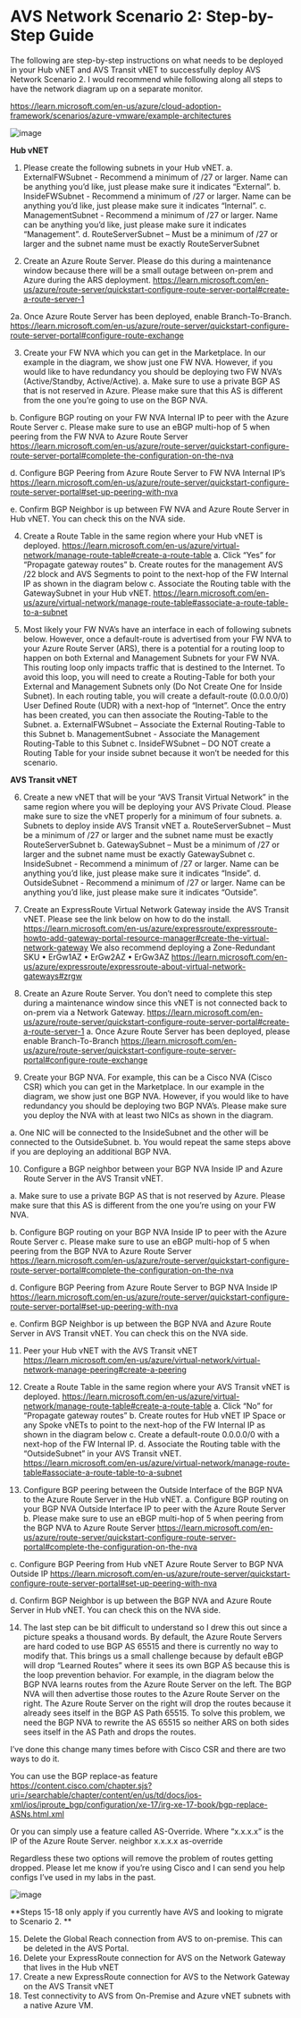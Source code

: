 # AVS Network Scenario 2: Step-by-Step Guide
The following are step-by-step instructions on what needs to be deployed in your Hub vNET and AVS Transit vNET to successfully deploy AVS Network Scenario 2. I would recommend while following along all steps to have the network diagram up on a separate monitor.

https://learn.microsoft.com/en-us/azure/cloud-adoption-framework/scenarios/azure-vmware/example-architectures

 ![image](https://user-images.githubusercontent.com/97964083/213535226-6701fe5d-cfab-4469-aa99-1093e39b790c.png)


**Hub vNET**

1.	Please create the following subnets in your Hub vNET. 
a.	ExternalFWSubnet - Recommend a minimum of /27 or larger. Name can be anything you’d like, just please make sure it indicates “External”.
b.	InsideFWSubnet - Recommend a minimum of /27 or larger. Name can be anything you’d like, just please make sure it indicates “Internal”.
c.	ManagementSubnet - Recommend a minimum of /27 or larger. Name can be anything you’d like, just please make sure it indicates “Management”.
d.	RouteServerSubnet – Must be a minimum of /27 or larger and the subnet name must be exactly RouteServerSubnet

2.	Create an Azure Route Server. Please do this during a maintenance window because there will be a small outage between on-prem and Azure during the ARS deployment. 
https://learn.microsoft.com/en-us/azure/route-server/quickstart-configure-route-server-portal#create-a-route-server-1

2a.	Once Azure Route Server has been deployed, enable Branch-To-Branch.
https://learn.microsoft.com/en-us/azure/route-server/quickstart-configure-route-server-portal#configure-route-exchange

3.	Create your FW NVA which you can get in the Marketplace. In our example in the diagram, we show just one FW NVA. However, if you would like to have redundancy you should be deploying two FW NVA’s (Active/Standby, Active/Active).
a.	Make sure to use a private BGP AS that is not reserved in Azure. Please make sure that this AS is different from the one you’re going to use on the BGP NVA.
 
b.	Configure BGP routing on your FW NVA Internal IP to peer with the Azure Route Server
c.	Please make sure to use an eBGP multi-hop of 5 when peering from the FW NVA to Azure Route Server
https://learn.microsoft.com/en-us/azure/route-server/quickstart-configure-route-server-portal#complete-the-configuration-on-the-nva

d.	Configure BGP Peering from Azure Route Server to FW NVA Internal IP’s
https://learn.microsoft.com/en-us/azure/route-server/quickstart-configure-route-server-portal#set-up-peering-with-nva

e.	Confirm BGP Neighbor is up between FW NVA and Azure Route Server in Hub vNET. You can check this on the NVA side. 

4.	Create a Route Table in the same region where your Hub vNET is deployed. 
https://learn.microsoft.com/en-us/azure/virtual-network/manage-route-table#create-a-route-table
a.	Click “Yes” for “Propagate gateway routes”
b.	Create routes for the management AVS /22 block and AVS Segments to point to the next-hop of the FW Internal IP as shown in the diagram below
c.	Associate the Routing table with the GatewaySubnet in your Hub vNET.
https://learn.microsoft.com/en-us/azure/virtual-network/manage-route-table#associate-a-route-table-to-a-subnet
 


5.	Most likely your FW NVA’s have an interface in each of following subnets below. However, once a default-route is advertised from your FW NVA to your Azure Route Server (ARS), there is a potential for a routing loop to happen on both External and Management Subnets for your FW NVA. This routing loop only impacts traffic that is destined to the Internet. To avoid this loop, you will need to create a Routing-Table for both your External and Management Subnets only (Do Not Create One for Inside Subnet). In each routing table, you will create a default-route (0.0.0.0/0) User Defined Route (UDR) with a next-hop of “Internet”. Once the entry has been created, you can then associate the Routing-Table to the Subnet.
a.	ExternalFWSubnet – Associate the External Routing-Table to this Subnet
b.	ManagementSubnet - Associate the Management Routing-Table to this Subnet
c.	InsideFWSubnet – DO NOT create a Routing Table for your inside subnet because it won’t be needed for this scenario. 






**AVS Transit vNET**

6.	Create a new vNET that will be your “AVS Transit Virtual Network” in the same region where you will be deploying your AVS Private Cloud. Please make sure to size the vNET properly for a minimum of four subnets. 
a.	Subnets to deploy inside AVS Transit vNET
a.	RouteServerSubnet – Must be a minimum of /27 or larger and the subnet name must be exactly RouteServerSubnet
b.	GatewaySubnet – Must be a minimum of /27 or larger and the subnet name must be exactly GatewaySubnet
c.	InsideSubnet - Recommend a minimum of /27 or larger. Name can be anything you’d like, just please make sure it indicates “Inside”.
d.	OutsideSubnet - Recommend a minimum of /27 or larger. Name can be anything you’d like, just please make sure it indicates “Outside”.

7.	Create an ExpressRoute Virtual Network Gateway inside the AVS Transit vNET. Please see the link below on how to do the install. 
https://learn.microsoft.com/en-us/azure/expressroute/expressroute-howto-add-gateway-portal-resource-manager#create-the-virtual-network-gateway
We also recommend deploying a Zone-Redundant SKU
•	ErGw1AZ
•	ErGw2AZ
•	ErGw3AZ
https://learn.microsoft.com/en-us/azure/expressroute/expressroute-about-virtual-network-gateways#zrgw

8.	Create an Azure Route Server. You don’t need to complete this step during a maintenance window since this vNET is not connected back to on-prem via a Network Gateway. 
https://learn.microsoft.com/en-us/azure/route-server/quickstart-configure-route-server-portal#create-a-route-server-1
a.	Once Azure Route Server has been deployed, please enable Branch-To-Branch
                             https://learn.microsoft.com/en-us/azure/route-server/quickstart-configure-route-server-portal#configure-route-exchange

9.	Create your BGP NVA. For example, this can be a Cisco NVA (Cisco CSR) which you can get in the Marketplace. In our example in the diagram, we show just one BGP NVA. However, if you would like to have redundancy you should be deploying two BGP NVA’s. Please make sure you deploy the NVA with at least two NICs as shown in the diagram.

a.	One NIC will be connected to the InsideSubnet and the other will be connected to the OutsideSubnet.
b.	You would repeat the same steps above if you are deploying an additional BGP NVA.

10.	Configure a BGP neighbor between your BGP NVA Inside IP and Azure Route Server in the AVS Transit vNET.

a.	Make sure to use a private BGP AS that is not reserved by Azure. Please make sure that this AS is different from the one you’re using on your FW NVA.
 
b.	Configure BGP routing on your BGP NVA Inside IP to peer with the Azure Route Server
c.	Please make sure to use an eBGP multi-hop of 5 when peering from the BGP NVA to Azure Route Server
https://learn.microsoft.com/en-us/azure/route-server/quickstart-configure-route-server-portal#complete-the-configuration-on-the-nva

d.	Configure BGP Peering from Azure Route Server to BGP NVA Inside IP
https://learn.microsoft.com/en-us/azure/route-server/quickstart-configure-route-server-portal#set-up-peering-with-nva

e.	Confirm BGP Neighbor is up between the BGP NVA and Azure Route Server in AVS Transit vNET. You can check this on the NVA side. 

11.	Peer your Hub vNET with the AVS Transit vNET
https://learn.microsoft.com/en-us/azure/virtual-network/virtual-network-manage-peering#create-a-peering

12.	Create a Route Table in the same region where your AVS Transit vNET is deployed. 
https://learn.microsoft.com/en-us/azure/virtual-network/manage-route-table#create-a-route-table
a.	Click “No” for “Propagate gateway routes”
b.	Create routes for Hub vNET IP Space or any Spoke vNETs to point to the next-hop of the FW Internal IP as shown in the diagram below
c.	Create a default-route 0.0.0.0/0 with a next-hop of the FW Internal IP.
d.	Associate the Routing table with the “OutsideSubnet” in your AVS Transit vNET.
https://learn.microsoft.com/en-us/azure/virtual-network/manage-route-table#associate-a-route-table-to-a-subnet
 

13.	Configure BGP peering between the Outside Interface of the BGP NVA to the Azure Route Server in the Hub vNET. 
a.	Configure BGP routing on your BGP NVA Outside Interface IP to peer with the Azure Route Server
b.	Please make sure to use an eBGP multi-hop of 5 when peering from the BGP NVA to Azure Route Server
https://learn.microsoft.com/en-us/azure/route-server/quickstart-configure-route-server-portal#complete-the-configuration-on-the-nva

c.	Configure BGP Peering from Hub vNET Azure Route Server to BGP NVA Outside IP
https://learn.microsoft.com/en-us/azure/route-server/quickstart-configure-route-server-portal#set-up-peering-with-nva

d.	Confirm BGP Neighbor is up between the BGP NVA and Azure Route Server in Hub vNET. You can check this on the NVA side.


14.	The last step can be bit difficult to understand so I drew this out since a picture speaks a thousand words. By default, the Azure Route Servers are hard coded to use BGP AS 65515 and there is currently no way to modify that. This brings us a small challenge because by default eBGP will drop “Learned Routes” where it sees its own BGP AS because this is the loop prevention behavior. For example, in the diagram below the BGP NVA learns routes from the Azure Route Server on the left. The BGP NVA will then advertise those routes to the Azure Route Server on the right. The Azure Route Server on the right will drop the routes because it already sees itself in the BGP AS Path 65515.  To solve this problem, we need the BGP NVA to rewrite the AS 65515 so neither ARS on both sides sees itself in the AS Path and drops the routes. 

I’ve done this change many times before with Cisco CSR and there are two ways to do it.

You can use the BGP replace-as feature 
https://content.cisco.com/chapter.sjs?uri=/searchable/chapter/content/en/us/td/docs/ios-xml/ios/iproute_bgp/configuration/xe-17/irg-xe-17-book/bgp-replace-ASNs.html.xml

Or you can simply use a feature called AS-Override. Where “x.x.x.x” is the IP of the Azure Route Server. 
neighbor x.x.x.x as-override

Regardless these two options will remove the problem of routes getting dropped. Please let me know if you’re using Cisco and I can send you help configs I’ve used in my labs in the past. 

 ![image](https://user-images.githubusercontent.com/97964083/213533269-82efec30-1efb-495a-9821-2392e93d65b4.png)


**Steps 15-18 only apply if you currently have AVS and looking to migrate to Scenario 2. **

15.	Delete the Global Reach connection from AVS to on-premise. This can be deleted in the AVS Portal.
16.	Delete your ExpressRoute connection for AVS on the Network Gateway that lives in the Hub vNET
17.	Create a new ExpressRoute connection for AVS to the Network Gateway on the AVS Transit vNET
18.	Test connectivity to AVS from On-Premise and Azure vNET subnets with a native Azure VM.
